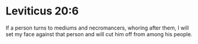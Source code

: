 # Leviticus 20:6

If a person turns to mediums and necromancers, whoring after them, I will set my face against that person and will cut him off from among his people.
